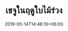 ---
title: "เชจูในฤดูใบไม้ร่วง"
date: 2019-05-14T14:46:10+06:00
description: "This is meta description"
type: "post"
image: "images/korea/Jeju2.jpg"
categories: 
  - "Nature"
tags:
  - "Photos"
  - "Nature"
  - "Korea"

#list ของเมืองที่จะไป
locations: 
     -  "เกาะเชจู"
     -  "ซอพจิโกจิ ( Seobjigoji )"
     -  "ปล่องภูเขาไฟซองซานอิลจุลบง ( Songsan Sunrise Peak )"

#ค่าใช้จ่ายการเดินทาง
costs: "20,000"

#ทัวร์การบิน
image_air: "images/airplane/eastar_jet.png"

#จำนวนวัน
total_date: "6วัน 5คืน"

#ระยะเวลาวัน
time:
     -  "11 ก.ย. 63 - 14 ก.ย. 63"
     -  "15 ต.ค. 63 - 18 ต.ค. 63"
---